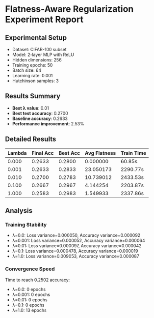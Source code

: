 
# Flatness-Aware Regularization Experiment Report

## Experimental Setup
- Dataset: CIFAR-100 subset
- Model: 2-layer MLP with ReLU
- Hidden dimensions: 256
- Training epochs: 50
- Batch size: 64
- Learning rate: 0.001
- Hutchinson samples: 3

## Results Summary

- **Best λ value**: 0.01
- **Best test accuracy**: 0.2700
- **Baseline accuracy**: 0.2633
- **Performance improvement**: 2.53%

## Detailed Results

| Lambda | Final Acc | Best Acc | Avg Flatness | Train Time |
|--------|-----------|----------|---------------|------------|
| 0.000 | 0.2633 | 0.2800 | 0.000000 | 60.85s |
| 0.001 | 0.2633 | 0.2833 | 23.050173 | 2290.77s |
| 0.010 | 0.2700 | 0.2783 | 10.739012 | 2433.53s |
| 0.100 | 0.2667 | 0.2967 | 4.144254 | 2203.87s |
| 1.000 | 0.2583 | 0.2983 | 1.549933 | 2337.86s |

## Analysis

### Training Stability

- λ=0.0: Loss variance=0.000050, Accuracy variance=0.000092
- λ=0.001: Loss variance=0.000052, Accuracy variance=0.000064
- λ=0.01: Loss variance=0.000097, Accuracy variance=0.000042
- λ=0.1: Loss variance=0.000478, Accuracy variance=0.000019
- λ=1.0: Loss variance=0.009053, Accuracy variance=0.000087

### Convergence Speed

Time to reach 0.2502 accuracy:
- λ=0.0: 0 epochs
- λ=0.001: 0 epochs
- λ=0.01: 0 epochs
- λ=0.1: 0 epochs
- λ=1.0: 13 epochs
